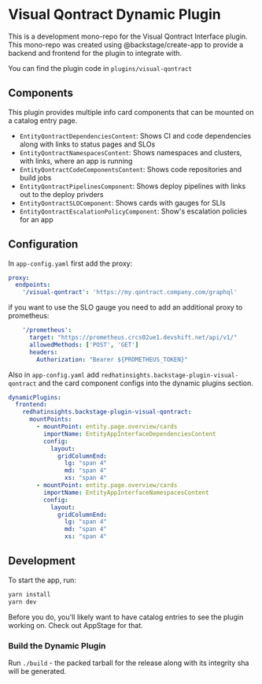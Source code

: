 # Visual Qontract Dynamic Plugin

This is a development mono-repo for the Visual Qontract Interface plugin. This mono-repo was created using @backstage/create-app to provide a backend and frontend for the plugin to integrate with.

You can find the plugin code in `plugins/visual-qontract`

## Components
This plugin provides multiple info card components that can be mounted on a catalog entry page.

* `EntityQontractDependenciesContent`: Shows CI and code dependencies along with links to status pages and SLOs
* `EntityQontractNamespacesContent`: Shows namespaces and clusters, with links, where an app is running
* `EntityQontractCodeComponentsContent`: Shows code repositories and build jobs
* `EntityQontractPipelinesComponent`: Shows deploy pipelines with links out to the deploy privders
* `EntityQontractSLOComponent`: Shows cards with gauges for SLIs
* `EntityQontractEscalationPolicyComponent`: Show's escalation policies for an app

## Configuration
In `app-config.yaml` first add the proxy:

```yaml
proxy:
  endpoints:
    '/visual-qontract': 'https://my.qontract.company.com/graphql'
```
if you want to use the SLO gauge you need to add an additional proxy to prometheus:

```yaml
    '/prometheus':
      target: "https://prometheus.crcs02ue1.devshift.net/api/v1/"
      allowedMethods: ['POST', 'GET']
      headers:
        Authorization: "Bearer ${PROMETHEUS_TOKEN}"
```

Also in `app-config.yaml` add `redhatinsights.backstage-plugin-visual-qontract` and the card component configs into the dynamic plugins section.

```yaml
dynamicPlugins:
  frontend:
    redhatinsights.backstage-plugin-visual-qontract:
      mountPoints:
        - mountPoint: entity.page.overview/cards
          importName: EntityAppInterfaceDependenciesContent
          config:
            layout:
              gridColumnEnd:
                lg: "span 4"
                md: "span 4"
                xs: "span 4"
        - mountPoint: entity.page.overview/cards
          importName: EntityAppInterfaceNamespacesContent
          config:
            layout:
              gridColumnEnd:
                lg: "span 4"
                md: "span 4"
                xs: "span 4"
```
## Development
To start the app, run:

```sh
yarn install
yarn dev
```

Before you do, you'll likely want to have catalog entries to see the plugin working on. Check out AppStage for that. 

### Build the Dynamic Plugin
Run `./build` - the packed tarball for the release along with its integrity sha will be generated.